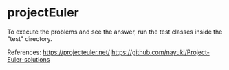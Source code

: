 # projectEuler

To execute the problems and see the answer, run the test classes inside the "test" directory.

References:
https://projecteuler.net/
https://github.com/nayuki/Project-Euler-solutions
